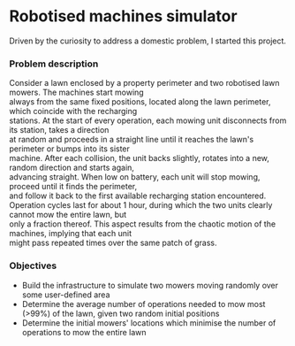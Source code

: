 # Robotised machines simulator

Driven by the curiosity to address a domestic problem, I started this project. 

### Problem description
Consider a lawn enclosed by a property perimeter and two robotised lawn mowers. The machines start mowing  
always from the same fixed positions, located along the lawn perimeter, which coincide with the recharging  
stations. At the start of every operation, each mowing unit disconnects from its station, takes a direction  
at random and proceeds in a straight line until it reaches the lawn's perimeter or bumps into its sister  
machine. After each collision, the unit backs slightly, rotates into a new, random direction and starts again,  
advancing straight. When low on battery, each unit will stop mowing, proceed until it finds the perimeter,  
and follow it back to the first available recharging station encountered.  
Operation cycles last for about 1 hour, during which the two units clearly cannot mow the entire lawn, but  
only a fraction thereof. This aspect results from the chaotic motion of the machines, implying that each unit  
might pass repeated times over the same patch of grass. 

### Objectives
- Build the infrastructure to simulate two mowers moving randomly over some user-defined area
- Determine the average number of operations needed to mow most (>99%) of the lawn, given two random initial positions  
- Determine the initial mowers' locations which minimise the number of operations to mow the entire lawn

